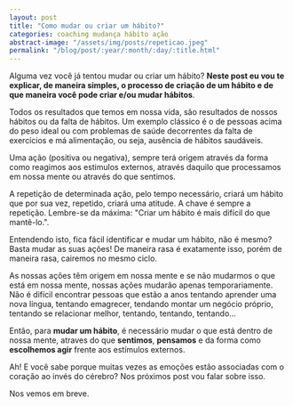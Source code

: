 ```yaml
---
layout: post
title: "Como mudar ou criar um hábito?"
categories: coaching mudança hábito ação
abstract-image: "/assets/img/posts/repeticao.jpeg"
permalink: "/blog/post/:year/:month/:day/:title.html"
---
```


Alguma vez você já tentou mudar ou criar um hábito? **Neste post eu vou te explicar, de maneira simples, o processo de criação de um hábito e de que maneira você pode criar e/ou mudar hábitos**. 

Todos os resultados que temos em nossa vida, são resultados de nossos hábitos ou da falta de hábitos. Um exemplo clássico é o de pessoas acima do peso ideal ou com problemas de saúde decorrentes da falta de exercícios e má alimentação, ou seja, ausência de hábitos saudáveis.

Uma ação (positiva ou negativa), sempre terá origem através da forma como reagimos aos estimulos externos, através daquilo que processamos em nossa mente ou através do que sentimos.

A repetição de determinada ação, pelo tempo necessário, criará um hábito que por sua vez, repetido, criará uma atitude. A chave é sempre a repetição. Lembre-se da máxima: "Criar um hábito é mais difícil do que mantê-lo.".

Entendendo isto, fica fácil identificar e mudar um hábito, não é mesmo? Basta mudar as suas ações! De maneira rasa é exatamente isso, porém de maneira rasa, cairemos no mesmo ciclo.

As nossas ações têm origem em nossa mente e se não mudarmos o que está em nossa mente, nossas ações mudarão apenas temporariamente. Não é difícil encontrar pessoas que estão a anos tentando aprender uma nova língua, tentando emagrecer, tendando montar um negócio próprio, tentando se relacionar melhor, tentando, tentando, tentando...

Então, para **mudar um hábito**, é necessário mudar o que está dentro de nossa mente, atraves do que **sentimos**, **pensamos** e da forma como  **escolhemos agir** frente aos estímulos externos.

Ah! E você sabe porque muitas vezes as emoções estão associadas com o coração ao invés do cérebro? Nos próximos post vou falar sobre isso.

Nos vemos em breve.


